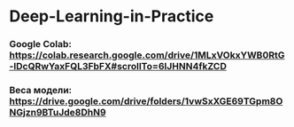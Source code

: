 # Deep-Learning-in-Practice
### Google Colab: https://colab.research.google.com/drive/1MLxVOkxYWB0RtG-IDcQRwYaxFQL3FbFX#scrollTo=6lJHNN4fkZCD
### Веса модели: https://drive.google.com/drive/folders/1vwSxXGE69TGpm8ONGjzn9BTuJde8DhN9 
